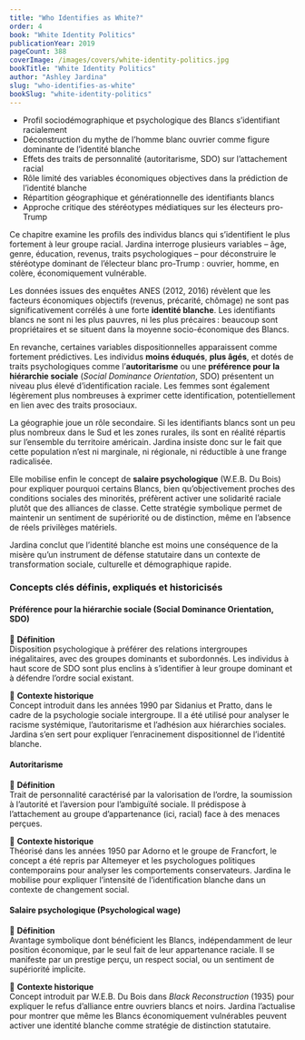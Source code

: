 ```yaml
---
title: "Who Identifies as White?"
order: 4
book: "White Identity Politics"
publicationYear: 2019
pageCount: 388
coverImage: /images/covers/white-identity-politics.jpg
bookTitle: "White Identity Politics"
author: "Ashley Jardina"
slug: "who-identifies-as-white"
bookSlug: "white-identity-politics"
---
```


<!--themes:start-->

- Profil sociodémographique et psychologique des Blancs s’identifiant racialement
- Déconstruction du mythe de l’homme blanc ouvrier comme figure dominante de l’identité blanche
- Effets des traits de personnalité (autoritarisme, SDO) sur l’attachement racial
- Rôle limité des variables économiques objectives dans la prédiction de l’identité blanche
- Répartition géographique et générationnelle des identifiants blancs
- Approche critique des stéréotypes médiatiques sur les électeurs pro-Trump
<!--themes:end-->


<!--summary:start-->

Ce chapitre examine les profils des individus blancs qui s’identifient le plus fortement à leur groupe racial. Jardina interroge plusieurs variables – âge, genre, éducation, revenus, traits psychologiques – pour déconstruire le stéréotype dominant de l’électeur blanc pro-Trump : ouvrier, homme, en colère, économiquement vulnérable.

Les données issues des enquêtes ANES (2012, 2016) révèlent que les facteurs économiques objectifs (revenus, précarité, chômage) ne sont pas significativement corrélés à une forte **identité blanche**. Les identifiants blancs ne sont ni les plus pauvres, ni les plus précaires : beaucoup sont propriétaires et se situent dans la moyenne socio-économique des Blancs.

En revanche, certaines variables dispositionnelles apparaissent comme fortement prédictives. Les individus **moins éduqués**, **plus âgés**, et dotés de traits psychologiques comme l’**autoritarisme** ou une **préférence pour la hiérarchie sociale** (*Social Dominance Orientation*, SDO) présentent un niveau plus élevé d’identification raciale. Les femmes sont également légèrement plus nombreuses à exprimer cette identification, potentiellement en lien avec des traits prosociaux.

La géographie joue un rôle secondaire. Si les identifiants blancs sont un peu plus nombreux dans le Sud et les zones rurales, ils sont en réalité répartis sur l’ensemble du territoire américain. Jardina insiste donc sur le fait que cette population n’est ni marginale, ni régionale, ni réductible à une frange radicalisée.

Elle mobilise enfin le concept de **salaire psychologique** (W.E.B. Du Bois) pour expliquer pourquoi certains Blancs, bien qu’objectivement proches des conditions sociales des minorités, préfèrent activer une solidarité raciale plutôt que des alliances de classe. Cette stratégie symbolique permet de maintenir un sentiment de supériorité ou de distinction, même en l’absence de réels privilèges matériels.

Jardina conclut que l’identité blanche est moins une conséquence de la misère qu’un instrument de défense statutaire dans un contexte de transformation sociale, culturelle et démographique rapide.
<!--summary:end-->


<!--concepts:start-->

### Concepts clés définis, expliqués et historicisés

#### **Préférence pour la hiérarchie sociale (Social Dominance Orientation, SDO)**

🔹 **Définition**  
Disposition psychologique à préférer des relations intergroupes inégalitaires, avec des groupes dominants et subordonnés. Les individus à haut score de SDO sont plus enclins à s’identifier à leur groupe dominant et à défendre l’ordre social existant.

🔹 **Contexte historique**  
Concept introduit dans les années 1990 par Sidanius et Pratto, dans le cadre de la psychologie sociale intergroupe. Il a été utilisé pour analyser le racisme systémique, l’autoritarisme et l’adhésion aux hiérarchies sociales. Jardina s’en sert pour expliquer l’enracinement dispositionnel de l’identité blanche.

#### **Autoritarisme**

🔹 **Définition**  
Trait de personnalité caractérisé par la valorisation de l’ordre, la soumission à l’autorité et l’aversion pour l’ambiguïté sociale. Il prédispose à l’attachement au groupe d’appartenance (ici, racial) face à des menaces perçues.

🔹 **Contexte historique**  
Théorisé dans les années 1950 par Adorno et le groupe de Francfort, le concept a été repris par Altemeyer et les psychologues politiques contemporains pour analyser les comportements conservateurs. Jardina le mobilise pour expliquer l’intensité de l’identification blanche dans un contexte de changement social.

#### **Salaire psychologique (Psychological wage)**

🔹 **Définition**  
Avantage symbolique dont bénéficient les Blancs, indépendamment de leur position économique, par le seul fait de leur appartenance raciale. Il se manifeste par un prestige perçu, un respect social, ou un sentiment de supériorité implicite.

🔹 **Contexte historique**  
Concept introduit par W.E.B. Du Bois dans *Black Reconstruction* (1935) pour expliquer le refus d’alliance entre ouvriers blancs et noirs. Jardina l’actualise pour montrer que même les Blancs économiquement vulnérables peuvent activer une identité blanche comme stratégie de distinction statutaire.

<!--concepts:end-->
